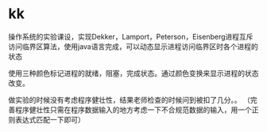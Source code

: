 # kk
操作系统的实验课设，实现Dekker，Lamport，Peterson，Eisenberg进程互斥访问临界区算法，使用java语言完成，可以动态显示进程访问临界区时各个进程的状态 


使用三种颜色标记进程的就绪，阻塞，完成状态。通过颜色变换来显示进程的状态改变。


做实验的时候没有考虑程序健壮性，结果老师检查的时候问到被扣了几分。。
（完善程序健壮性只需在程序数据输入的地方考虑一下不合规范数据的输入，用一个正则表达式匹配一下即可）


